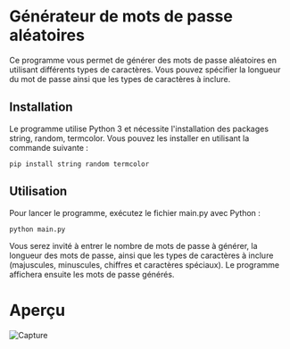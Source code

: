 
# Générateur de mots de passe aléatoires

Ce programme vous permet de générer des mots de passe aléatoires en utilisant différents types de caractères. Vous pouvez spécifier la longueur du mot de passe ainsi que les types de caractères à inclure.

## Installation
Le programme utilise Python 3 et nécessite l'installation des packages string, random, termcolor. Vous pouvez les installer en utilisant la commande suivante :

```
pip install string random termcolor
```

## Utilisation 
Pour lancer le programme, exécutez le fichier main.py avec Python :

```
python main.py
```
Vous serez invité à entrer le nombre de mots de passe à générer, la longueur des mots de passe, ainsi que les types de caractères à inclure (majuscules, minuscules, chiffres et caractères spéciaux). Le programme affichera ensuite les mots de passe générés.

# Aperçu
![Capture](https://user-images.githubusercontent.com/82214916/232370077-615ce066-b503-494c-ad0e-f865240665c9.PNG)


